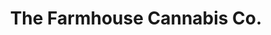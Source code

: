 ---
title: "The Farmhouse Cannabis Co."
url: /mississauga/the-farmhouse-cannabis-co/
shop: cannabis
---